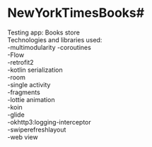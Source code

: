 # NewYorkTimesBooks#
Testing app: Books store  
Technologies and libraries used:  
-multimodularity
-coroutines  
-Flow  
-retrofit2   
-kotlin serialization  
-room  
-single activity  
-fragments  
-lottie animation  
-koin  
-glide  
-okhttp3:logging-interceptor  
-swiperefreshlayout  
-web view  
